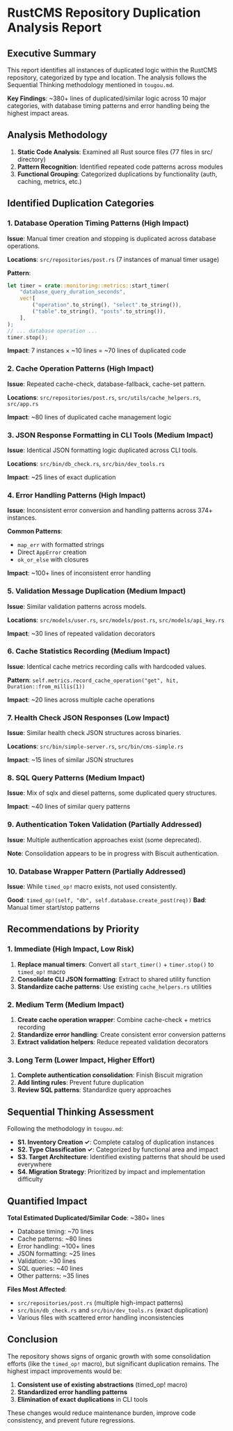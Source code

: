 # RustCMS Repository Duplication Analysis Report

## Executive Summary

This report identifies all instances of duplicated logic within the RustCMS repository, categorized by type and location. The analysis follows the Sequential Thinking methodology mentioned in `tougou.md`.

**Key Findings**: ~380+ lines of duplicated/similar logic across 10 major categories, with database timing patterns and error handling being the highest impact areas.

## Analysis Methodology

1. **Static Code Analysis**: Examined all Rust source files (77 files in src/ directory)
2. **Pattern Recognition**: Identified repeated code patterns across modules
3. **Functional Grouping**: Categorized duplications by functionality (auth, caching, metrics, etc.)

## Identified Duplication Categories

### 1. Database Operation Timing Patterns (High Impact)

**Issue**: Manual timer creation and stopping is duplicated across database operations.

**Locations**: `src/repositories/post.rs` (7 instances of manual timer usage)

**Pattern**:
```rust
let timer = crate::monitoring::metrics::start_timer(
    "database_query_duration_seconds",
    vec![
        ("operation".to_string(), "select".to_string()),
        ("table".to_string(), "posts".to_string()),
    ],
);
// ... database operation ...
timer.stop();
```

**Impact**: 7 instances × ~10 lines = ~70 lines of duplicated code

### 2. Cache Operation Patterns (High Impact)

**Issue**: Repeated cache-check, database-fallback, cache-set pattern.

**Locations**: `src/repositories/post.rs`, `src/utils/cache_helpers.rs`, `src/app.rs`

**Impact**: ~80 lines of duplicated cache management logic

### 3. JSON Response Formatting in CLI Tools (Medium Impact)

**Issue**: Identical JSON formatting logic duplicated across CLI tools.

**Locations**: `src/bin/db_check.rs`, `src/bin/dev_tools.rs`

**Impact**: ~25 lines of exact duplication

### 4. Error Handling Patterns (High Impact)

**Issue**: Inconsistent error conversion and handling patterns across 374+ instances.

**Common Patterns**:
- `map_err` with formatted strings
- Direct `AppError` creation  
- `ok_or_else` with closures

**Impact**: ~100+ lines of inconsistent error handling

### 5. Validation Message Duplication (Medium Impact)

**Issue**: Similar validation patterns across models.

**Locations**: `src/models/user.rs`, `src/models/post.rs`, `src/models/api_key.rs`

**Impact**: ~30 lines of repeated validation decorators

### 6. Cache Statistics Recording (Medium Impact)

**Issue**: Identical cache metrics recording calls with hardcoded values.

**Pattern**: `self.metrics.record_cache_operation("get", hit, Duration::from_millis(1))`

**Impact**: ~20 lines across multiple cache operations

### 7. Health Check JSON Responses (Low Impact)

**Issue**: Similar health check JSON structures across binaries.

**Locations**: `src/bin/simple-server.rs`, `src/bin/cms-simple.rs`

**Impact**: ~15 lines of similar JSON structures

### 8. SQL Query Patterns (Medium Impact)

**Issue**: Mix of sqlx and diesel patterns, some duplicated query structures.

**Impact**: ~40 lines of similar query patterns

### 9. Authentication Token Validation (Partially Addressed)

**Issue**: Multiple authentication approaches exist (some deprecated).

**Note**: Consolidation appears to be in progress with Biscuit authentication.

### 10. Database Wrapper Pattern (Partially Addressed) 

**Issue**: While `timed_op!` macro exists, not used consistently.

**Good**: `timed_op!(self, "db", self.database.create_post(req))`
**Bad**: Manual timer start/stop patterns

## Recommendations by Priority

### 1. Immediate (High Impact, Low Risk)
1. **Replace manual timers**: Convert all `start_timer()` + `timer.stop()` to `timed_op!` macro
2. **Consolidate CLI JSON formatting**: Extract to shared utility function  
3. **Standardize cache patterns**: Use existing `cache_helpers.rs` utilities

### 2. Medium Term (Medium Impact)
1. **Create cache operation wrapper**: Combine cache-check + metrics recording
2. **Standardize error handling**: Create consistent error conversion patterns
3. **Extract validation helpers**: Reduce repeated validation decorators

### 3. Long Term (Lower Impact, Higher Effort)
1. **Complete authentication consolidation**: Finish Biscuit migration
2. **Add linting rules**: Prevent future duplication 
3. **Review SQL patterns**: Standardize query approaches

## Sequential Thinking Assessment

Following the methodology in `tougou.md`:

- **S1. Inventory Creation ✓**: Complete catalog of duplication instances
- **S2. Type Classification ✓**: Categorized by functional area and impact
- **S3. Target Architecture**: Identified existing patterns that should be used everywhere
- **S4. Migration Strategy**: Prioritized by impact and implementation difficulty

## Quantified Impact

**Total Estimated Duplicated/Similar Code**: ~380+ lines
- Database timing: ~70 lines
- Cache patterns: ~80 lines  
- Error handling: ~100+ lines
- JSON formatting: ~25 lines
- Validation: ~30 lines
- SQL queries: ~40 lines
- Other patterns: ~35 lines

**Files Most Affected**:
- `src/repositories/post.rs` (multiple high-impact patterns)
- `src/bin/db_check.rs` and `src/bin/dev_tools.rs` (exact duplication)
- Various files with scattered error handling inconsistencies

## Conclusion

The repository shows signs of organic growth with some consolidation efforts (like the `timed_op!` macro), but significant duplication remains. The highest impact improvements would be:

1. **Consistent use of existing abstractions** (timed_op! macro)
2. **Standardized error handling patterns** 
3. **Elimination of exact duplications** in CLI tools

These changes would reduce maintenance burden, improve code consistency, and prevent future regressions.
